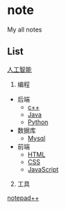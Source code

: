 # note
My all notes

## List

[人工智能](AI)

1. 编程

  * 后端
    - [c++](/CPP)
    - [Java](/Java)
    - [Python](/Python)
  * 数据库
    - [Mysql](https://github.com/Mecoly/Mysql)
  * 前端
    - [HTML](/HTML)
	- [CSS](/CSS)
	- [JavaScript](/JavaScript)
	
2. 工具

[notepad++](notepad++.md)
